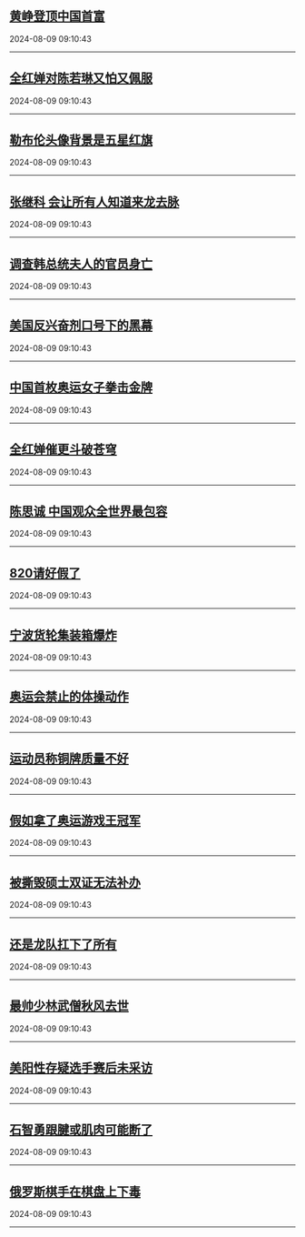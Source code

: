 ## [黄峥登顶中国首富](https://search.bilibili.com/all?vt=36849326&keyword=%E9%BB%84%E5%B3%A5%E7%99%BB%E9%A1%B6%E4%B8%AD%E5%9B%BD%E9%A6%96%E5%AF%8C&order=click)

2024-08-09 09:10:43

---
## [全红婵对陈若琳又怕又佩服](https://search.bilibili.com/all?vt=36849326&keyword=%E5%85%A8%E7%BA%A2%E5%A9%B5%E5%AF%B9%E9%99%88%E8%8B%A5%E7%90%B3%E5%8F%88%E6%80%95%E5%8F%88%E4%BD%A9%E6%9C%8D&order=click)

2024-08-09 09:10:43

---
## [勒布伦头像背景是五星红旗](https://search.bilibili.com/all?vt=36849326&keyword=%E5%8B%92%E5%B8%83%E4%BC%A6%E5%A4%B4%E5%83%8F%E8%83%8C%E6%99%AF%E6%98%AF%E4%BA%94%E6%98%9F%E7%BA%A2%E6%97%97&order=click)

2024-08-09 09:10:43

---
## [张继科 会让所有人知道来龙去脉](https://search.bilibili.com/all?vt=36849326&keyword=%E5%BC%A0%E7%BB%A7%E7%A7%91+%E4%BC%9A%E8%AE%A9%E6%89%80%E6%9C%89%E4%BA%BA%E7%9F%A5%E9%81%93%E6%9D%A5%E9%BE%99%E5%8E%BB%E8%84%89&order=click)

2024-08-09 09:10:43

---
## [调查韩总统夫人的官员身亡](https://search.bilibili.com/all?vt=36849326&keyword=%E8%B0%83%E6%9F%A5%E9%9F%A9%E6%80%BB%E7%BB%9F%E5%A4%AB%E4%BA%BA%E7%9A%84%E5%AE%98%E5%91%98%E8%BA%AB%E4%BA%A1&order=click)

2024-08-09 09:10:43

---
## [美国反兴奋剂口号下的黑幕](https://search.bilibili.com/all?vt=36849326&keyword=%E7%BE%8E%E5%9B%BD%E5%8F%8D%E5%85%B4%E5%A5%8B%E5%89%82%E5%8F%A3%E5%8F%B7%E4%B8%8B%E7%9A%84%E9%BB%91%E5%B9%95&order=click)

2024-08-09 09:10:43

---
## [中国首枚奥运女子拳击金牌](https://search.bilibili.com/all?vt=36849326&keyword=%E4%B8%AD%E5%9B%BD%E9%A6%96%E6%9E%9A%E5%A5%A5%E8%BF%90%E5%A5%B3%E5%AD%90%E6%8B%B3%E5%87%BB%E9%87%91%E7%89%8C&order=click)

2024-08-09 09:10:43

---
## [全红婵催更斗破苍穹](https://search.bilibili.com/all?vt=36849326&keyword=%E5%85%A8%E7%BA%A2%E5%A9%B5%E5%82%AC%E6%9B%B4%E6%96%97%E7%A0%B4%E8%8B%8D%E7%A9%B9&order=click)

2024-08-09 09:10:43

---
## [陈思诚 中国观众全世界最包容](https://search.bilibili.com/all?vt=36849326&keyword=%E9%99%88%E6%80%9D%E8%AF%9A+%E4%B8%AD%E5%9B%BD%E8%A7%82%E4%BC%97%E5%85%A8%E4%B8%96%E7%95%8C%E6%9C%80%E5%8C%85%E5%AE%B9&order=click)

2024-08-09 09:10:43

---
## [820请好假了](https://search.bilibili.com/all?vt=36849326&keyword=820%E8%AF%B7%E5%A5%BD%E5%81%87%E4%BA%86&order=click)

2024-08-09 09:10:43

---
## [宁波货轮集装箱爆炸](https://search.bilibili.com/all?vt=36849326&keyword=%E5%AE%81%E6%B3%A2%E8%B4%A7%E8%BD%AE%E9%9B%86%E8%A3%85%E7%AE%B1%E7%88%86%E7%82%B8&order=click)

2024-08-09 09:10:43

---
## [奥运会禁止的体操动作](https://search.bilibili.com/all?vt=36849326&keyword=%E5%A5%A5%E8%BF%90%E4%BC%9A%E7%A6%81%E6%AD%A2%E7%9A%84%E4%BD%93%E6%93%8D%E5%8A%A8%E4%BD%9C&order=click)

2024-08-09 09:10:43

---
## [运动员称铜牌质量不好](https://search.bilibili.com/all?vt=36849326&keyword=%E8%BF%90%E5%8A%A8%E5%91%98%E7%A7%B0%E9%93%9C%E7%89%8C%E8%B4%A8%E9%87%8F%E4%B8%8D%E5%A5%BD&order=click)

2024-08-09 09:10:43

---
## [假如拿了奥运游戏王冠军](https://search.bilibili.com/all?vt=36849326&keyword=%E5%81%87%E5%A6%82%E6%8B%BF%E4%BA%86%E5%A5%A5%E8%BF%90%E6%B8%B8%E6%88%8F%E7%8E%8B%E5%86%A0%E5%86%9B&order=click)

2024-08-09 09:10:43

---
## [被撕毁硕士双证无法补办](https://search.bilibili.com/all?vt=36849326&keyword=%E8%A2%AB%E6%92%95%E6%AF%81%E7%A1%95%E5%A3%AB%E5%8F%8C%E8%AF%81%E6%97%A0%E6%B3%95%E8%A1%A5%E5%8A%9E&order=click)

2024-08-09 09:10:43

---
## [还是龙队扛下了所有](https://search.bilibili.com/all?vt=36849326&keyword=%E8%BF%98%E6%98%AF%E9%BE%99%E9%98%9F%E6%89%9B%E4%B8%8B%E4%BA%86%E6%89%80%E6%9C%89&order=click)

2024-08-09 09:10:43

---
## [最帅少林武僧秋风去世](https://search.bilibili.com/all?vt=36849326&keyword=%E6%9C%80%E5%B8%85%E5%B0%91%E6%9E%97%E6%AD%A6%E5%83%A7%E7%A7%8B%E9%A3%8E%E5%8E%BB%E4%B8%96&order=click)

2024-08-09 09:10:43

---
## [美阳性存疑选手赛后未采访](https://search.bilibili.com/all?vt=36849326&keyword=%E7%BE%8E%E9%98%B3%E6%80%A7%E5%AD%98%E7%96%91%E9%80%89%E6%89%8B%E8%B5%9B%E5%90%8E%E6%9C%AA%E9%87%87%E8%AE%BF&order=click)

2024-08-09 09:10:43

---
## [石智勇跟腱或肌肉可能断了](https://search.bilibili.com/all?vt=36849326&keyword=%E7%9F%B3%E6%99%BA%E5%8B%87%E8%B7%9F%E8%85%B1%E6%88%96%E8%82%8C%E8%82%89%E5%8F%AF%E8%83%BD%E6%96%AD%E4%BA%86&order=click)

2024-08-09 09:10:43

---
## [俄罗斯棋手在棋盘上下毒](https://search.bilibili.com/all?vt=36849326&keyword=%E4%BF%84%E7%BD%97%E6%96%AF%E6%A3%8B%E6%89%8B%E5%9C%A8%E6%A3%8B%E7%9B%98%E4%B8%8A%E4%B8%8B%E6%AF%92&order=click)

2024-08-09 09:10:43

---
